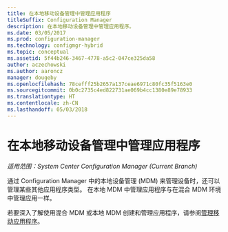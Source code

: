 ```yaml
---
title: 在本地移动设备管理中管理应用程序
titleSuffix: Configuration Manager
description: 在本地移动设备管理中管理应用程序。
ms.date: 03/05/2017
ms.prod: configuration-manager
ms.technology: configmgr-hybrid
ms.topic: conceptual
ms.assetid: 5f44b246-3467-4778-a5c2-047ce325da58
author: aczechowski
ms.author: aaroncz
manager: dougeby
ms.openlocfilehash: 78cefff25b2657a137ceae6971c80fc35f5163e0
ms.sourcegitcommit: 0b0c2735c4ed822731ae069b4cc1380e89e78933
ms.translationtype: HT
ms.contentlocale: zh-CN
ms.lasthandoff: 05/03/2018
---
```

# <a name="manage-applications-for-on-premises-mobile-device-management"></a>在本地移动设备管理中管理应用程序

*适用范围：System Center Configuration Manager (Current Branch)*

通过 Configuration Manager 中的本地设备管理 (MDM) 来管理设备时，还可以管理某些其他应用程序类型。 在本地 MDM 中管理应用程序与在混合 MDM 环境中管理应用一样。

若要深入了解使用混合 MDM 或本地 MDM 创建和管理应用程序，请参阅[管理移动应用程序](management-tasks-applications.md)。
